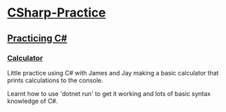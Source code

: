 <h1> <ins> CSharp-Practice</ins> </h1>
<h2> <ins> Practicing C# </ins></h2>

<h3> <ins>  Calculator </ins> </h3>

<p> Little practice using C# with James and Jay making a basic calculator that prints calculations to the console.</p>

Learnt how to use 'dotnet run' to get it working and lots of basic syntax knowledge of C#.

